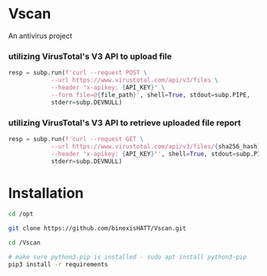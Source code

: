 # Vscan
An antivirus project

### utilizing VirusTotal's V3 API to upload file
```python
resp = subp.run(f'curl --request POST \
  			--url https://www.virustotal.com/api/v3/files \
  			--header "x-apikey: {API_KEY}" \
  			--form file=@{file_path}', shell=True, stdout=subp.PIPE,
  			stderr=subp.DEVNULL)
```

### utilizing VirusTotal's V3 API to retrieve uploaded file report
```python
resp = subp.run(f'curl --request GET \
	  		--url https://www.virustotal.com/api/v3/files/{sha256_hash} \
	  		--header "x-apikey: {API_KEY}"', shell=True, stdout=subp.PIPE,
	  		stderr=subp.DEVNULL)
```

# Installation
```bash
cd /opt

git clone https://github.com/binexisHATT/Vscan.git

cd /Vscan

# make sure python3-pip is installed - sudo apt install python3-pip
pip3 install -r requirements
```
